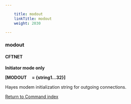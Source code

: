 ```yaml
---

    title: modout
    linkTitle: modout
    weight: 2030

---
```

<span id="modout"></span>

### modout

#### CFTNET

****Initiator mode only****

******\[MODOUT    
= {string1...32}\]******

Hayes modem initialization string for outgoing connections.

[Return to Command index](../../)
